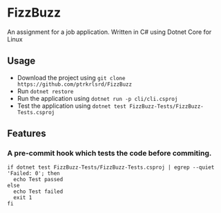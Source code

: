 # FizzBuzz
An assignment for a job application. Written in C# using Dotnet Core for Linux


## Usage
* Download the project using `git clone https://github.com/ptrkrlsrd/FizzBuzz`
* Run `dotnet restore`
* Run the application using `dotnet run -p cli/cli.csproj`
* Test the application using `dotnet test FizzBuzz-Tests/FizzBuzz-Tests.csproj`


## Features
### A pre-commit hook which tests the code before commiting.
``` shell
if dotnet test FizzBuzz-Tests/FizzBuzz-Tests.csproj | egrep --quiet 'Failed: 0'; then
  echo Test passed
else
  echo Test failed
  exit 1
fi
```
